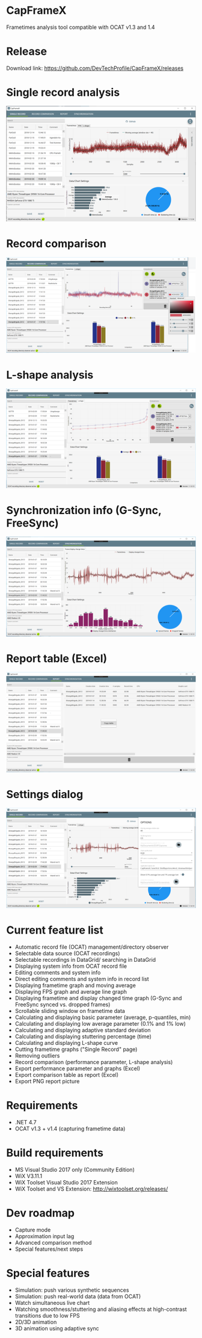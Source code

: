 # CapFrameX
Frametimes analysis tool compatible with OCAT v1.3 and 1.4

# Release
Download link: https://github.com/DevTechProfile/CapFrameX/releases

# Single record analysis
![Screenshot](Images/Single_Record.png)

# Record comparison
![Screenshot](Images/Record_Comparison.png)

# L-shape analysis
![Screenshot](Images/Lshape_Comparison.png)

# Synchronization info (G-Sync, FreeSync)
![Screenshot](Images/Synchronization_info.png)

# Report table (Excel)
![Screenshot](Images/Report_Table.png)

# Settings dialog
![Screenshot](Images/Settings_Dialog.png)

# Current feature list
* Automatic record file (OCAT) management/directory observer
* Selectable data source (OCAT recordings)
* Selectable recordings in DataGrid/ searching in DataGrid
* Displaying system info from OCAT record file
* Editing comments and system info
* Direct editing comments and system info in record list
* Displaying frametime graph and moving average
* Displaying FPS graph and average line graph
* Displaying frametime and display changed time graph (G-Sync and FreeSync synced vs. dropped frames)
* Scrollable sliding window on frametime data
* Calculating and displaying basic parameter (average, p-quantiles, min)
* Calculating and displaying low average parameter (0.1% and 1% low)
* Calculating and displaying adaptive standard deviation
* Calculating and displaying stuttering percentage (time)
* Calculating and displaying L-shape curve
* Cutting frametime graphs ("Single Record" page)
* Removing outliers
* Record comparison (performance parameter, L-shape analysis)
* Export performance parameter and graphs (Excel)
* Export comparison table as report (Excel)
* Export PNG report picture

# Requirements
* .NET 4.7
* OCAT v1.3 + v1.4 (capturing frametime data)

# Build requirements
* MS Visual Studio 2017 only (Community Edition)
* WiX V3.11.1
* WiX Toolset Visual Studio 2017 Extension
* WiX Toolset and VS Extension: http://wixtoolset.org/releases/

# Dev roadmap
* Capture mode
* Approximation input lag
* Advanced comparison method
* Special features/next steps

# Special features
* Simulation: push various synthetic sequences
* Simulation: push real-world data (data from OCAT)
* Watch simultaneous live chart
* Watching smoothness/stuttering and aliasing effects at high-contrast transitions due to low FPS
* 2D/3D animation
* 3D animation using adaptive sync

